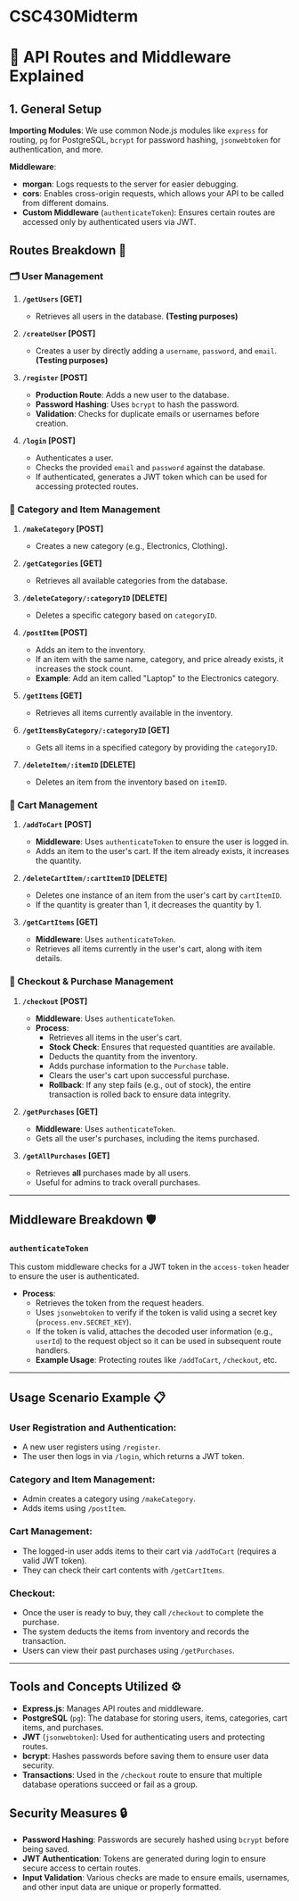 # CSC430Midterm

# 📄 API Routes and Middleware Explained

## 1. General Setup

**Importing Modules**: We use common Node.js modules like `express` for routing, `pg` for PostgreSQL, `bcrypt` for password hashing, `jsonwebtoken` for authentication, and more.

**Middleware**:
- **morgan**: Logs requests to the server for easier debugging.
- **cors**: Enables cross-origin requests, which allows your API to be called from different domains.
- **Custom Middleware** (`authenticateToken`): Ensures certain routes are accessed only by authenticated users via JWT.

## Routes Breakdown 🚀

### 🗂 User Management

1. **`/getUsers` [GET]**
   - Retrieves all users in the database. **(Testing purposes)**

2. **`/createUser` [POST]**
   - Creates a user by directly adding a `username`, `password`, and `email`. **(Testing purposes)**

3. **`/register` [POST]**
   - **Production Route**: Adds a new user to the database.
   - **Password Hashing**: Uses `bcrypt` to hash the password.
   - **Validation**: Checks for duplicate emails or usernames before creation.

4. **`/login` [POST]**
   - Authenticates a user.
   - Checks the provided `email` and `password` against the database.
   - If authenticated, generates a JWT token which can be used for accessing protected routes.

### 🛒 Category and Item Management

1. **`/makeCategory` [POST]**
   - Creates a new category (e.g., Electronics, Clothing).

2. **`/getCategories` [GET]**
   - Retrieves all available categories from the database.

3. **`/deleteCategory/:categoryID` [DELETE]**
   - Deletes a specific category based on `categoryID`.

4. **`/postItem` [POST]**
   - Adds an item to the inventory.
   - If an item with the same name, category, and price already exists, it increases the stock count.
   - **Example**: Add an item called "Laptop" to the Electronics category.

5. **`/getItems` [GET]**
   - Retrieves all items currently available in the inventory.

6. **`/getItemsByCategory/:categoryID` [GET]**
   - Gets all items in a specified category by providing the `categoryID`.

7. **`/deleteItem/:itemID` [DELETE]**
   - Deletes an item from the inventory based on `itemID`.

### 🛒 Cart Management

1. **`/addToCart` [POST]**
   - **Middleware**: Uses `authenticateToken` to ensure the user is logged in.
   - Adds an item to the user's cart. If the item already exists, it increases the quantity.

2. **`/deleteCartItem/:cartItemID` [DELETE]**
   - Deletes one instance of an item from the user's cart by `cartItemID`.
   - If the quantity is greater than 1, it decreases the quantity by 1.

3. **`/getCartItems` [GET]**
   - **Middleware**: Uses `authenticateToken`.
   - Retrieves all items currently in the user's cart, along with item details.

### 🛒 Checkout & Purchase Management

1. **`/checkout` [POST]**
   - **Middleware**: Uses `authenticateToken`.
   - **Process**:
     - Retrieves all items in the user's cart.
     - **Stock Check**: Ensures that requested quantities are available.
     - Deducts the quantity from the inventory.
     - Adds purchase information to the `Purchase` table.
     - Clears the user's cart upon successful purchase.
     - **Rollback**: If any step fails (e.g., out of stock), the entire transaction is rolled back to ensure data integrity.

2. **`/getPurchases` [GET]**
   - **Middleware**: Uses `authenticateToken`.
   - Gets all the user's purchases, including the items purchased.

3. **`/getAllPurchases` [GET]**
   - Retrieves **all** purchases made by all users.
   - Useful for admins to track overall purchases.

---

## Middleware Breakdown 🛡️

### **`authenticateToken`**
This custom middleware checks for a JWT token in the `access-token` header to ensure the user is authenticated.

- **Process**:
  - Retrieves the token from the request headers.
  - Uses `jsonwebtoken` to verify if the token is valid using a secret key (`process.env.SECRET_KEY`).
  - If the token is valid, attaches the decoded user information (e.g., `userId`) to the request object so it can be used in subsequent route handlers.
  - **Example Usage**: Protecting routes like `/addToCart`, `/checkout`, etc.

---

## Usage Scenario Example 📋

### **User Registration and Authentication**:
- A new user registers using `/register`.
- The user then logs in via `/login`, which returns a JWT token.

### **Category and Item Management**:
- Admin creates a category using `/makeCategory`.
- Adds items using `/postItem`.

### **Cart Management**:
- The logged-in user adds items to their cart via `/addToCart` (requires a valid JWT token).
- They can check their cart contents with `/getCartItems`.

### **Checkout**:
- Once the user is ready to buy, they call `/checkout` to complete the purchase.
- The system deducts the items from inventory and records the transaction.
- Users can view their past purchases using `/getPurchases`.

---

## Tools and Concepts Utilized ⚙️
- **Express.js**: Manages API routes and middleware.
- **PostgreSQL** (`pg`): The database for storing users, items, categories, cart items, and purchases.
- **JWT** (`jsonwebtoken`): Used for authenticating users and protecting routes.
- **bcrypt**: Hashes passwords before saving them to ensure user data security.
- **Transactions**: Used in the `/checkout` route to ensure that multiple database operations succeed or fail as a group.

## Security Measures 🔒
- **Password Hashing**: Passwords are securely hashed using `bcrypt` before being saved.
- **JWT Authentication**: Tokens are generated during login to ensure secure access to certain routes.
- **Input Validation**: Various checks are made to ensure emails, usernames, and other input data are unique or properly formatted.


